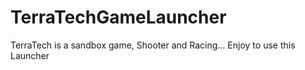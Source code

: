 # TerraTechGameLauncher
TerraTech is a sandbox game, Shooter and Racing... Enjoy to use this Launcher 
